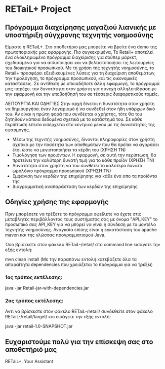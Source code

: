 # RETaiL+ Project

## Πρόγραμμα διαχείρησης μαγαζιού λιανικής με υποστήριξη σύγχρονης τεχνητής νοημοσύνης

Είμαστε η RETaiL+. Στο αποθετήριο μας μπορείτε να βρείτε ένα demo της πρωτοποριακής μας εφαρμογής. Πιο συγκεκριμένα, Το Retail+ αποτελεί ένα ολοκληρωμένο πρόγραμμα διαχείρισης για σούπερ μάρκετ, σχεδιασμένο για να απλοποιήσει και να βελτιστοποιήσει τις λειτουργίες του διοικητικού προσωπικού. Με τη χρήση της τεχνητής νοημοσύνης, το Retail+ προσφέρει εξειδικευμένες λύσεις για τη διαχείριση αποθεμάτων, την τιμολόγηση, το πρόγραμμα προσωπικού, και τις οικονομικές καταστάσεις. Σε αντίθεση με οποιαδήποτε άλλη εφαρμογή, το πρόγραμμά μας παρέχει την δυνατότητα στον χρήστη για συνεχή αλληλεπίδραση με την εφαρμογή και την υποβοήθησή του σε τέσσερις διαφορετικούς τομείς.

ΛΕΙΤΟΥΡΓΊΑ ΚΑΙ ΟΔΗΓΊΕΣ Στην αρχή δίνεται η δυνατότητα στον χρήστη να δημιουργήσει έναν λογαριαμό ή να συνδεθεί στον ήδη υπάρχων δικό του. Άν είναι η πρώτη φορά που συνδέεται ο χρήστης, τότε θα του ζητηθούν κάποια δεδομένα σχετικά με το κατάστημά του. Σε κάθε περίπτωση έπειτα εισέρχεται στο κεντρικό μενού με τις δυνατότητες της εφαρμογής.

* Μέσω της τεχνιτής νοημοσύνης, δίνονται πληροφορίες στον χρήστη σχετικά με την ποσότητα των αποθεμάτων που θα πρέπει να αγοράσει έτσι ώστε να μεγιστοποιήσει τα κέρδη του (ΧΡΗΣΗ ΤΝ)
* Τιμολόγηση των προιόντων. Η εφαρμογή, σε αυτή την περίπτωση, θα προτείνει την καλύτερη δυνατή τιμή για το κάθε προϊόν (ΧΡΗΣΗ ΤΝ)
* Δυνατότητα στον χρήστη να του συνθέτει το καλύτερο δυνατό ωρολόγιο πρόγραμμα προσωπικού (ΧΡΗΣΗ ΤΝ)
* Εμφάνιση των κερδών της επιχείρησης για κάθε ένα απο τα προϊόντα της
* Διαγραμματική αναπαράσταση των κερδών της επιχείρησης

## Οδηγίες χρήσης της εφαρμογής

Πριν μπορέσετε να τρέξετε το πρόγραμμα οφείλετε να έχετε στις μεταβλητές περιβάλλοντος τους συστήματός σας με όνομα "API_KEY" το προσωπικό σας API_KEY για να μπορεί να γίνει η σύνδεση με το μοντέλο τεχνητής νοημοσύνης. Αναγκαία επίσης είναι η εγκατάσταση του apache maven και της γλώσσας προγραμματισμού Java.

Όσο βρίσκεστε στον φάκελο RETaiL-/retail/ στο command line εισάγετε την εξής εντολή:

mvn clean install
(Με την παραπάνω εντολή κατεβάζετε όλα τα απαραίτητα dependencies που χρειάζεται το πρόγραμμα για να τρέξει)

### 1ος τρόπος εκτέλεσης:
java -jar Retail-jar-with-dependencies.jar

### 2ος τρόπος εκτέλεσης:
Αντί να βρίσκεστε στον φάκελο RETaiL-/retail/ συνδεθείτε στον φάκελο RETaiL-/retail/target/ και εισάγετε την εξής εντολή:

java -jar retail-1.0-SNAPSHOT.jar

## Ευχαριστούμε πολύ για την επίσκεψη σας στο αποθετήριό μας
RETaiL+, Your Assistant